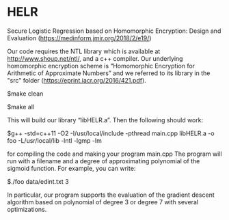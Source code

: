 # HELR
Secure Logistic Regression based on Homomorphic Encryption: Design and Evaluation (https://medinform.jmir.org/2018/2/e19/)


Our code requires the NTL library which is available at http://www.shoup.net/ntl/, and a c++ compiler. 
Our underlying homomorphic encryption scheme is “Homomorphic Encryption for Arithmetic of Approximate Numbers” 
and we referred to its library in the "src" folder (https://eprint.iacr.org/2016/421.pdf).

  $make clean
  
  $make all

This will build our library “libHELR.a”. Then the following should work:

  $g++ -std=c++11 -O2 -I/usr/local/include -pthread main.cpp libHELR.a  -o foo -L/usr/local/lib -lntl -lgmp -lm

for compiling the code and making your program main.cpp
The program will run with a filename and a degree of approximating polynomial of the sigmoid function.
For example, you can write:

  $./foo data/edint.txt 3 

In particular, our program supports the evaluation of the gradient descent algorithm based on polynomial of degree 3 or degree 7 with several optimizations.
